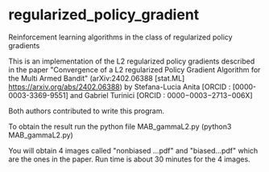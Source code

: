 # regularized_policy_gradient
Reinforcement learning algorithms in the class of regularized policy gradients

This is an implementation of the L2 regularized policy gradients described in the paper 
"Convergence of a L2 regularized Policy Gradient Algorithm for the Multi Armed Bandit" (arXiv:2402.06388 [stat.ML]  https://arxiv.org/abs/2402.06388)
by 
Stefana-Lucia Anita [ORCID : [0000-0003-3369-9551] 
and 
Gabriel Turinici [ORCID : 0000−0003−2713−006X]

Both authors contributed to write this program.

To obtain the result run the python file MAB_gammaL2.py
(python3 MAB_gammaL2.py)

You will obtain 4 images called "nonbiased ...pdf" and "biased...pdf" which are the ones in the paper. Run time is about 30 minutes for the 4 images.

